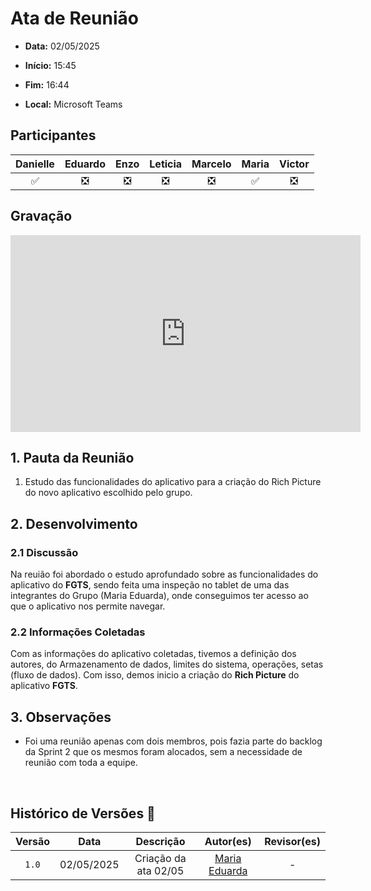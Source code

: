 # Ata de Reunião 

- **Data:** 02/05/2025

- **Início:** 15:45

- **Fim:** 16:44

- **Local:** Microsoft Teams

## Participantes

| Danielle | Eduardo | Enzo | Leticia | Marcelo | Maria | Victor |
| :-: | :-: | :-: | :-: | :-: | :-: | :-: |
| ✅ | ❎ | ❎ | ❎ | ❎ | ✅ | ❎ |

## Gravação

<p style="text-align: center">
<iframe width="560" height="315" src="https://www.youtube.com/embed/SQV-0J6bY6E?si=KJyQ98UVueb_5xyl" title="YouTube video player" frameborder="0" allow="accelerometer; autoplay; clipboard-write; encrypted-media; gyroscope; picture-in-picture; web-share" referrerpolicy="strict-origin-when-cross-origin" allowfullscreen></iframe>
</p>

## 1. Pauta da Reunião

1. Estudo das funcionalidades do aplicativo para a criação do Rich Picture do novo aplicativo escolhido pelo grupo.


## 2. Desenvolvimento

### 2.1 Discussão

Na reuião foi abordado o estudo aprofundado sobre as funcionalidades do aplicativo do **FGTS**, sendo feita uma inspeção no tablet de uma das integrantes do Grupo (Maria Eduarda), onde conseguimos ter acesso ao que o aplicativo nos permite navegar.

### 2.2 Informações Coletadas

Com as informações do aplicativo coletadas, tivemos a definição dos autores, do Armazenamento de dados, limites do sistema, operações, setas (fluxo de dados). Com isso, demos inicio a criação do **Rich Picture** do aplicativo **FGTS**.


## 3. Observações

- Foi uma reunião apenas com dois membros, pois fazia parte do backlog da Sprint 2 que os mesmos foram alocados, sem a necessidade de reunião com toda a equipe.

<br>

## Histórico de Versões 📅

| Versão | Data | Descrição | Autor(es) | Revisor(es) |
| :-: | :-: | :-: | :-: | :-: |
| `1.0`  | 02/05/2025 | Criação da ata 02/05 | [Maria Eduarda](https://github.com/dudaa28) | - |

